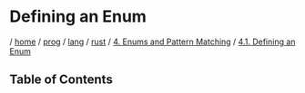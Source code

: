 # Defining an Enum

/ [home](/README.md) / [prog](/prog/README.md) / [lang](/prog/lang/README.md) / [rust](/prog/lang/rust/README.md) / [4. Enums and Pattern Matching](/prog/lang/rust/4_enums_and_pattern_matching/README.md) / [4.1. Defining an Enum](/prog/lang/rust/4_enums_and_pattern_matching/4_1_defining_an_enum.md)

## Table of Contents
